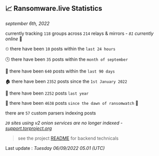 
## 📈 Ransomware.live Statistics
_september 6th, 2022_

currently tracking `118` groups across `214` relays & mirrors - _`81` currently online_ 📡

⏲ there have been `10` posts within the `last 24 hours`

🕓 there have been `35` posts within the `month of september`

📅 there have been `640` posts within the `last 90 days`

🏚 there have been `2352` posts since the `1st January 2022`

🚀 there have been `2252` posts `last year`

🦕 there have been `4638` posts `since the dawn of ransomwatch` 🐣

there are `57` custom parsers indexing posts

_`20` sites using v2 onion services are no longer indexed - [support.torproject.org](https://support.torproject.org/onionservices/v2-deprecation/)_

> see the project [README](https://github.com/jmousqueton/ransomwatch#readme) for backend technicals



Last update : _Tuesday 06/09/2022 05.01 (UTC)_


